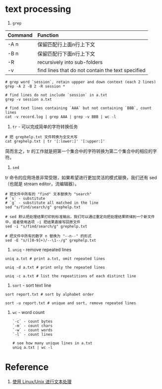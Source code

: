 text processing
=================

1. `grep`

  | Command  |  Function |
  | :-------- |  :--------- |
  | -A n   | 保留匹配行上面n行上下文 |
  | -B n   | 保留匹配行下面n行上下文 |
  | -R     | recursively into sub-folders |
  | -v     | find lines that do not contain the text specified |

  ```shell
  # grep word `session`, retain uppper and down context (each 2 lines)
  grep -A 2 -B 2 -R session *

  # find lines do not include `session` in a.txt
  grep -v session a.txt

  # find text lines containing `AAA` but not containing `BBB`, count lines
  cat -v record.log | grep AAA | grep -v BBB | wc -l
  ```

1. `tr` - 可以完成简单的字符转换任务

  ```shell
  # 把 grephelp.txt 文件转换为全文大写
  cat grephelp.txt | tr '[:lower:]' '[:upper:]'
  ```
  简而言之，tr 的工作就是把第一个集合中的字符转换为第二个集合中的相应的字符。

1. `sed`

  tr 命令的应用场景非常受限，如果希望进行更加灵活的模式替换，我们还有 sed（也就是 stream editor，流编辑器）。
  ```shell
  # 把文件中所有的 "find" 文本替换为 "search"
  # `s` - substitute
  # `g` - substitute all matched in the line
  sed "s/find/search/g" grephelp.txt

  # sed 默认把处理结果打印到标准输出，我们可以通过重定向把处理结果转储到一个新文件中，或者使用选项 -i 把结果直接写回原文件
  sed -i "s/find/search/g" grephelp.txt

  # 把文件中所有的数字 n 替换为 "--n--" 的形式
  sed -E "s/([0-9]+)/--\1--/g" grephelp.txt
  ```

1. `uniq` - remove repeated lines
  ```shell
  uniq a.txt # print a.txt, omit repeated lines

  uniq -d a.txt # print only the repeated lines

  uniq -c a.txt # list the repeatitions of each distinct line
  ```

1. `sort` - sort text line
  ```shell
  sort report.txt # sort by alphabet order

  sort -u report.txt # unique and sort, remove repeated lines
  ```

1. `wc` - word count
   ```shell
   `-c` - count bytes
   `-m` - count chars
   `-w` - count words
   `-l` - count lines

   # see how many unique lines in a.txt
   uniq a.txt | wc -l
   ```


# Reference
1. [使用 Linux/Unix 进行文本处理](https://linux.cn/article-6611-1.html?hmsr=toutiao.io&utm_medium=toutiao.io&utm_source=toutiao.io)
